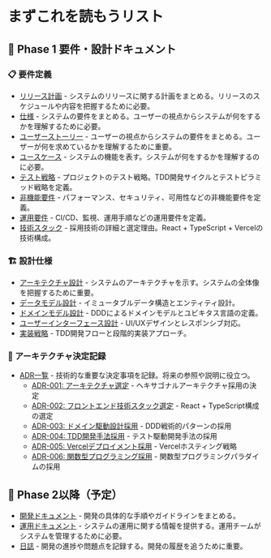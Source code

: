# まずこれを読もうリスト

## 🎯 Phase 1 要件・設計ドキュメント

### 📋 要件定義
- [リリース計画](./requirements/リリース計画.md) - システムのリリースに関する計画をまとめる。リリースのスケジュールや内容を把握するために必要。
- [仕様](./requirements/仕様.md) - システムの要件をまとめる。ユーザーの視点からシステムが何をするかを理解するために必要。
- [ユーザーストーリー](./requirements/ユーザーストーリー.md) - ユーザーの視点からシステムの要件をまとめる。ユーザーが何を求めているかを理解するために重要。
- [ユースケース](./requirements/ユースケース.md) - システムの機能を表す。システムが何をするかを理解するのに必要。
- [テスト戦略](./requirements/テスト戦略.md) - プロジェクトのテスト戦略。TDD開発サイクルとテストピラミッド戦略を定義。
- [非機能要件](./requirements/非機能要件.md) - パフォーマンス、セキュリティ、可用性などの非機能要件を定義。
- [運用要件](./requirements/運用要件.md) - CI/CD、監視、運用手順などの運用要件を定義。
- [技術スタック](./requirements/技術スタック.md) - 採用技術の詳細と選定理由。React + TypeScript + Vercelの技術構成。

### 🏗️ 設計仕様
- [アーキテクチャ設計](./design/アーキテクチャ設計.md) - システムのアーキテクチャを示す。システムの全体像を把握するために重要。
- [データモデル設計](./design/データモデル設計.md) - イミュータブルデータ構造とエンティティ設計。
- [ドメインモデル設計](./design/ドメインモデル設計.md) - DDDによるドメインモデルとユビキタス言語の定義。
- [ユーザーインターフェース設計](./design/ユーザーインターフェース設計.md) - UI/UXデザインとレスポンシブ対応。
- [実装戦略](./design/実装戦略.md) - TDD開発フローと段階的実装アプローチ。

### 📝 アーキテクチャ決定記録
- [ADR一覧](./adr/index.md) - 技術的な重要な決定事項を記録。将来の参照や説明に役立つ。
  - [ADR-001: アーキテクチャ選定](./adr/001-アーキテクチャ選定.md) - ヘキサゴナルアーキテクチャ採用の決定
  - [ADR-002: フロントエンド技術スタック選定](./adr/002-フロントエンド技術スタック選定.md) - React + TypeScript構成の選定
  - [ADR-003: ドメイン駆動設計採用](./adr/003-ドメイン駆動設計採用.md) - DDD戦術的パターンの採用
  - [ADR-004: TDD開発手法採用](./adr/004-TDD開発手法採用.md) - テスト駆動開発手法の採用
  - [ADR-005: Vercelデプロイメント採用](./adr/005-Vercelデプロイメント採用.md) - Vercelホスティング戦略
  - [ADR-006: 関数型プログラミング採用](./adr/006-関数型プログラミング採用.md) - 関数型プログラミングパラダイムの採用

## 🚀 Phase 2以降（予定）
- [開発ドキュメント](./development) - 開発の具体的な手順やガイドラインをまとめる。
- [運用ドキュメント](./operation) - システムの運用に関する情報を提供する。運用チームがシステムを管理するために必要。
- [日誌](./journal) - 開発の進捗や問題点を記録する。開発の履歴を追うために重要。
